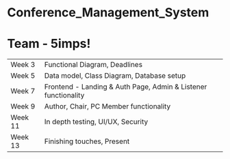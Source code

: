 # Conference_Management_System

# Team - 5imps!
|    |    |
|----|----|
|Week 3| Functional Diagram, Deadlines|
|Week 5| Data model, Class Diagram, Database setup|
|Week 7| Frontend - Landing & Auth Page, Admin & Listener functionality|
|Week 9| Author, Chair, PC Member functionality|
|Week 11| In depth testing, UI/UX, Security|
|Week 13| Finishing touches, Present

